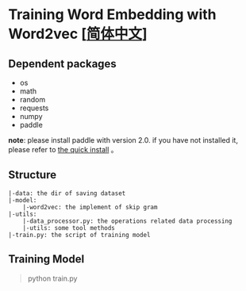 # Training Word Embedding with Word2vec  [[简体中文](./README.md)]
## Dependent packages
- os
- math
- random
- requests
- numpy
- paddle

**note**: please install paddle with version 2.0. if you have not installed it, please refer to
  [ the quick install](https://www.paddlepaddle.org.cn/install/quick?docurl=/documentation/docs/zh/2.0/install/pip/windows-pip.html) 。

## Structure
```buildoutcfg
|-data: the dir of saving dataset
|-model:
    |-word2vec: the implement of skip gram
|-utils:
    |-data_processor.py: the operations related data processing
    |-utils: some tool methods
|-train.py: the script of training model
```

## Training Model
>python train.py
